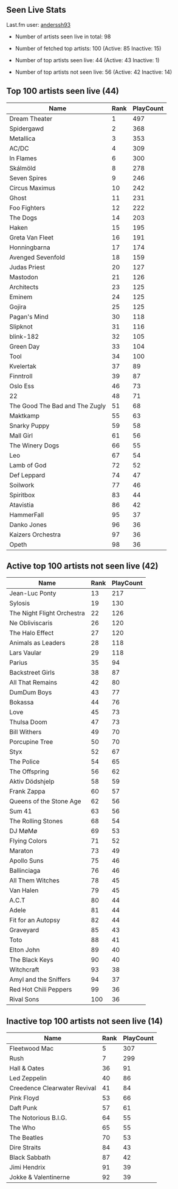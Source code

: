 ## Seen Live Stats

Last.fm user: [anderssh93](https://www.last.fm/user/anderssh93)

- Number of artists seen live in total: 98

- Number of fetched top artists: 100 (Active: 85 Inactive: 15)

- Number of top artists seen live: 44 (Active: 43 Inactive: 1)

- Number of top artists not seen live: 56 (Active: 42 Inactive: 14)

## Top 100 artists seen live (44)

Name                           | Rank | PlayCount
------------------------------ | ---- | ---------
Dream Theater                  | 1    | 497      
Spidergawd                     | 2    | 368      
Metallica                      | 3    | 353      
AC/DC                          | 4    | 309      
In Flames                      | 6    | 300      
Skálmöld                       | 8    | 278      
Seven Spires                   | 9    | 246      
Circus Maximus                 | 10   | 242      
Ghost                          | 11   | 231      
Foo Fighters                   | 12   | 222      
The Dogs                       | 14   | 203      
Haken                          | 15   | 195      
Greta Van Fleet                | 16   | 191      
Honningbarna                   | 17   | 174      
Avenged Sevenfold              | 18   | 159      
Judas Priest                   | 20   | 127      
Mastodon                       | 21   | 126      
Architects                     | 23   | 125      
Eminem                         | 24   | 125      
Gojira                         | 25   | 125      
Pagan's Mind                   | 30   | 118      
Slipknot                       | 31   | 116      
blink-182                      | 32   | 105      
Green Day                      | 33   | 104      
Tool                           | 34   | 100      
Kvelertak                      | 37   | 89       
Finntroll                      | 39   | 87       
Oslo Ess                       | 46   | 73       
22                             | 48   | 71       
The Good The Bad and The Zugly | 51   | 68       
Maktkamp                       | 55   | 63       
Snarky Puppy                   | 59   | 58       
Mall Girl                      | 61   | 56       
The Winery Dogs                | 66   | 55       
Leo                            | 67   | 54       
Lamb of God                    | 72   | 52       
Def Leppard                    | 74   | 47       
Soilwork                       | 77   | 46       
Spiritbox                      | 83   | 44       
Atavistia                      | 86   | 42       
HammerFall                     | 95   | 37       
Danko Jones                    | 96   | 36       
Kaizers Orchestra              | 97   | 36       
Opeth                          | 98   | 36       

## Active top 100 artists not seen live (42)

Name                       | Rank | PlayCount
-------------------------- | ---- | ---------
Jean-Luc Ponty             | 13   | 217      
Sylosis                    | 19   | 130      
The Night Flight Orchestra | 22   | 126      
Ne Obliviscaris            | 26   | 120      
The Halo Effect            | 27   | 120      
Animals as Leaders         | 28   | 118      
Lars Vaular                | 29   | 118      
Parius                     | 35   | 94       
Backstreet Girls           | 38   | 87       
All That Remains           | 42   | 80       
DumDum Boys                | 43   | 77       
Bokassa                    | 44   | 76       
Love                       | 45   | 73       
Thulsa Doom                | 47   | 73       
Bill Withers               | 49   | 70       
Porcupine Tree             | 50   | 70       
Styx                       | 52   | 67       
The Police                 | 54   | 65       
The Offspring              | 56   | 62       
Aktiv Dödshjelp            | 58   | 59       
Frank Zappa                | 60   | 57       
Queens of the Stone Age    | 62   | 56       
Sum 41                     | 63   | 56       
The Rolling Stones         | 68   | 54       
DJ MøMø                    | 69   | 53       
Flying Colors              | 71   | 52       
Maraton                    | 73   | 49       
Apollo Suns                | 75   | 46       
Ballinciaga                | 76   | 46       
All Them Witches           | 78   | 45       
Van Halen                  | 79   | 45       
A.C.T                      | 80   | 44       
Adele                      | 81   | 44       
Fit for an Autopsy         | 82   | 44       
Graveyard                  | 85   | 43       
Toto                       | 88   | 41       
Elton John                 | 89   | 40       
The Black Keys             | 90   | 40       
Witchcraft                 | 93   | 38       
Amyl and the Sniffers      | 94   | 37       
Red Hot Chili Peppers      | 99   | 36       
Rival Sons                 | 100  | 36       

## Inactive top 100 artists not seen live (14)

Name                         | Rank | PlayCount
---------------------------- | ---- | ---------
Fleetwood Mac                | 5    | 307      
Rush                         | 7    | 299      
Hall & Oates                 | 36   | 91       
Led Zeppelin                 | 40   | 86       
Creedence Clearwater Revival | 41   | 84       
Pink Floyd                   | 53   | 66       
Daft Punk                    | 57   | 61       
The Notorious B.I.G.         | 64   | 55       
The Who                      | 65   | 55       
The Beatles                  | 70   | 53       
Dire Straits                 | 84   | 43       
Black Sabbath                | 87   | 42       
Jimi Hendrix                 | 91   | 39       
Jokke & Valentinerne         | 92   | 39       
